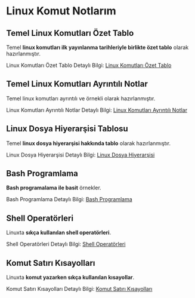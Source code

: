 # Linux Komut Notlarım

## Temel Linux Komutları Özet Tablo
Temel **linux komutları ilk yayınlanma tarihleriyle birlikte özet tablo** olarak hazırlanmıştır.
 
Linux Komutları Özet Tablo Detaylı Bilgi: [Linux Komutları Özet Tablo](https://github.com/kaankaltakkiran/Linux_notlarim/blob/main/linux_notlar%C4%B1m/komut_notlar%C4%B1m/%C3%B6zet_komutlar.md)

## Temel Linux Komutları Ayrıntılı Notlar
Temel linux komutları ayrıntılı ve örnekli olarak hazırlanmıştır.
 
Linux Komutları Ayrıntılı Notlar Detaylı Bilgi: [Linux Komutları Ayrıntılı Notlar](https://github.com/kaankaltakkiran/Linux_notlarim/blob/main/linux_notlar%C4%B1m/komut_notlar%C4%B1m/ayr%C4%B1nt%C4%B1l%C4%B1_komutlar.md)

## Linux Dosya Hiyerarşisi Tablosu
Temel **linux dosya hiyerarşisi hakkında tablo** olarak hazırlanmıştır.
 
Linux Dosya Hiyerarşisi Detaylı Bilgi: [Linux Dosya Hiyerarşisi](https://github.com/kaankaltakkiran/Linux_notlarim/blob/main/linux_notlar%C4%B1m/komut_notlar%C4%B1m/linux_dosya_hiyerar%C5%9Fisi.md)


## Bash Programlama
**Bash programalama ile basit** örnekler.
 
Bash Programlama Detaylı Bilgi: [Bash Programlama](https://github.com/kaankaltakkiran/Linux_notlarim/blob/main/linux_notlar%C4%B1m/komut_notlar%C4%B1m/bash_programing.md)

## Shell Operatörleri
Linuxta **sıkça  kullanılan shell operatörleri**.

Shell Operatörleri Detaylı Bilgi: [Shell Operatörleri](https://github.com/kaankaltakkiran/Linux_notlarim/blob/main/linux_notlar%C4%B1m/komut_notlar%C4%B1m/shell_operat%C3%B6rleri.md)

##  Komut Satırı Kısayolları
Linuxta **komut yazarken sıkça kullanılan kısayollar**.

Komut Satırı Kısayolları Detaylı Bilgi: [Komut Satırı Kısayolları](https://github.com/kaankaltakkiran/Linux_notlarim/blob/main/linux_notlar%C4%B1m/komut_notlar%C4%B1m/k%C4%B1sayollar.md)
